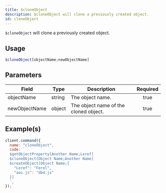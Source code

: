```yaml
---
title: $cloneObject
description: $cloneObject will clone a previously created object.
id: cloneObject
---
```


`$cloneObject` will clone a previously created object.

## Usage

```php
$cloneObject[objectName;newObjectName]
```

## Parameters

| Field         | Type   | Description                           | Required |
| ------------- | ------ | ------------------------------------- | :------: |
| objectName    | string | The object name.                      |   true   |
| newObjectName | object | The object name of the cloned object. |   true   |

## Example(s)

```javascript
client.command({
  name: "cloneObject",
  code: `
  $getObjectProperty[Another Name;Leref]
  $cloneObject[Object Name;Another Name]
  $createObject[Object Name;{
    "Leref": "Ferel",
    "aoi.js": "dbd.js"
  }]
  `,
});
```
